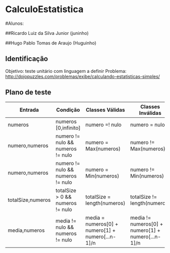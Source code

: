 # CalculoEstatistica

#Alunos:

##Ricardo Luiz da Silva Junior (juninho)

##Hugo Pablo Tomas de Araujo (Huguinho)

## Identificação

Objetivo: teste unitário com linguagem a definir
Problema: http://dojopuzzles.com/problemas/exibe/calculando-estatisticas-simples/

## Plano de teste

| Entrada  | Condição | Classes Válidas | Classes Inválidas |
| ------------- | ------------- | ------------- | ------------- |
| numeros            | numeros [0,infinito]               | numero =! nulo                      | numero = nulo                |
| numero,numeros     | numero != nulo && numeros != nulo  | numero = Max(numeros)               | numero != Max(numeros)       |
| numero,numeros     | numero != nulo && numeros != nulo  | numero = Min(numeros)               | numero != Min(numeros)       |
| totalSize,numeros  | totalSize > 0 && numeros != nulo   | totalSize = length(numeros)         | totalSize != length(numeros) |
| media,numeros      | media != nulo && numeros != nulo   | media = numeros[0] + numero[1] + numero[...n-1]/n  | media != numeros[0] + numero[1] + numero[...n-1]/n |
